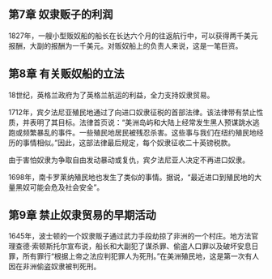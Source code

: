 ## 第7章 奴隶贩子的利润

1827年，一艘小型贩奴船的船长在长达六个月的往返航行中，可以获得两千美元报酬，大副的报酬为一千美元。对贩奴船上的负责人来说，这是一笔巨资。

## 第8章 有关贩奴船的立法

18世纪，英格兰政府为了英格兰航运的利益，全力支持奴隶贸易。

1712年，宾夕法尼亚殖民地通过了向进口奴隶征税的首部法律。该法律带有禁止性质，并表明了其目标。法律首页说：“美洲岛屿和大陆上经常发生黑人预谋跳水逃跑或频繁暴乱的事件。一些殖民地居民被残忍杀害。这些事与我们在纽约殖民地经历的事情相似。”因此，这部法律最后规定，每个奴隶征收二十英镑税款。

由于害怕奴隶为争取自由发动暴动或复仇，宾夕法尼亚人决定不再进口奴隶。

1698年，南卡罗莱纳殖民地也发生了类似的事情。据说，“最近进口到殖民地的大量黑奴可能会危及社会安全”。

## 第9章 禁止奴隶贸易的早期活动

1645年，波士顿的一个奴隶贩子通过武力手段劫掠了非洲的一个村庄。地方法官理查德·索顿斯托尔宣布说，船长和大副犯了谋杀罪、偷盗人口罪以及破坏安息日罪，所有罪行“根据上帝之法应判犯罪人为死刑。”在美洲殖民地，这是第一次有人因在非洲偷盗奴隶被判死刑。